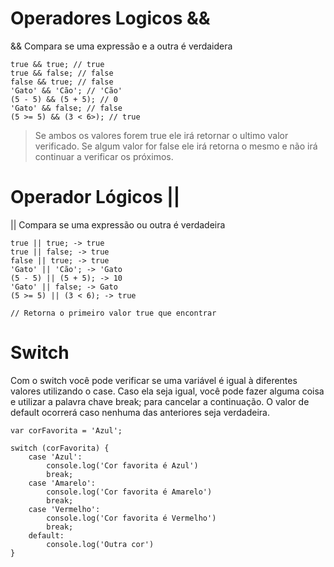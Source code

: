 # Operadores Logicos &&
&& Compara se uma expressão e a outra é verdaidera
```
true && true; // true
true && false; // false
false && true; // false
'Gato' && 'Cão'; // 'Cão'
(5 - 5) && (5 + 5); // 0
'Gato' && false; // false
(5 >= 5) && (3 < 6>); // true
```
> Se ambos os valores forem true ele irá retornar o ultimo valor verificado. Se algum valor for false ele irá retorna o mesmo e não irá continuar a verificar os próximos.

# Operador Lógicos ||
|| Compara se uma expressão ou outra é verdadeira
```
true || true; -> true
true || false; -> true
false || true; -> true
'Gato' || 'Cão'; -> 'Gato
(5 - 5) || (5 + 5); -> 10
'Gato' || false; -> Gato
(5 >= 5) || (3 < 6); -> true

// Retorna o primeiro valor true que encontrar
```
# Switch
Com o switch você pode verificar se uma variável é igual à diferentes valores utilizando o case. Caso ela seja igual, você pode fazer alguma coisa e utilizar a palavra chave break; para cancelar a continuação. O valor de default ocorrerá caso nenhuma das anteriores seja verdadeira.
```
var corFavorita = 'Azul';

switch (corFavorita) {
    case 'Azul':
        console.log('Cor favorita é Azul')
        break;
    case 'Amarelo':
        console.log('Cor favorita é Amarelo')
        break;
    case 'Vermelho':
        console.log('Cor favorita é Vermelho')
        break;
    default:
        console.log('Outra cor')
}
```